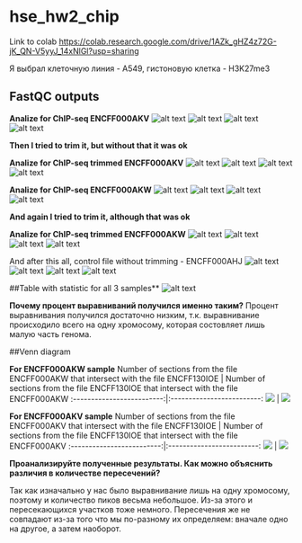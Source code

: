# hse_hw2_chip

Link to colab https://colab.research.google.com/drive/1AZk_gHZ4z72G-jK_QN-V5yyJ_14xNlGl?usp=sharing

Я выбрал клеточную линия - A549, гистоновую клетка - H3K27me3

 ## FastQC outputs
 
 **Analize for ChIP-seq ENCFF000AKV**
 ![alt text](https://github.com/messlav/hse_hw2_chip/blob/main/imgs/Снимок%20экрана%202022-03-03%20в%2015.50.31.png)  ![alt text](https://github.com/messlav/hse_hw2_chip/blob/main/imgs/Снимок%20экрана%202022-03-03%20в%2015.50.42.png)
 ![alt text](https://github.com/messlav/hse_hw2_chip/blob/main/imgs/Снимок%20экрана%202022-03-03%20в%2015.50.53.png)  ![alt text](https://github.com/messlav/hse_hw2_chip/blob/main/imgs/Снимок%20экрана%202022-03-03%20в%2015.52.36.png)
 
**Then I tried to trim it, but without that it was ok**

**Analize for ChIP-seq trimmed ENCFF000AKV**
 ![alt text](https://github.com/messlav/hse_hw2_chip/blob/main/imgs/Снимок%20экрана%202022-03-03%20в%2015.51.17.png)  ![alt text](https://github.com/messlav/hse_hw2_chip/blob/main/imgs/Снимок%20экрана%202022-03-03%20в%2015.51.23.png)
 ![alt text](https://github.com/messlav/hse_hw2_chip/blob/main/imgs/Снимок%20экрана%202022-03-03%20в%2015.51.28.png)  ![alt text](https://github.com/messlav/hse_hw2_chip/blob/main/imgs/Снимок%20экрана%202022-03-03%20в%2015.51.40.png)
 
 **Analize for ChIP-seq ENCFF000AKW**
 ![alt text](https://github.com/messlav/hse_hw2_chip/blob/main/imgs/Снимок%20экрана%202022-03-03%20в%2015.52.43.png)  ![alt text](https://github.com/messlav/hse_hw2_chip/blob/main/imgs/Снимок%20экрана%202022-03-03%20в%2015.52.49.png)
 ![alt text](https://github.com/messlav/hse_hw2_chip/blob/main/imgs/Снимок%20экрана%202022-03-03%20в%2015.52.54.png)  ![alt text](https://github.com/messlav/hse_hw2_chip/blob/main/imgs/Снимок%20экрана%202022-03-03%20в%2015.53.02.png)
 
 **And again I tried to trim it, although that was ok**
 
  **Analize for ChIP-seq trimmed ENCFF000AKW**
  ![alt text](https://github.com/messlav/hse_hw2_chip/blob/main/imgs/Снимок%20экрана%202022-03-03%20в%2015.53.07.png)  ![alt text](https://github.com/messlav/hse_hw2_chip/blob/main/imgs/Снимок%20экрана%202022-03-03%20в%2015.53.12.png)
 ![alt text](https://github.com/messlav/hse_hw2_chip/blob/main/imgs/Снимок%20экрана%202022-03-03%20в%2015.53.18.png)  ![alt text](https://github.com/messlav/hse_hw2_chip/blob/main/imgs/Снимок%20экрана%202022-03-03%20в%2015.53.26.png)
 
 And after this all, control file without trimming - ENCFF000AHJ
   ![alt text](https://github.com/messlav/hse_hw2_chip/blob/main/imgs/Снимок%20экрана%202022-03-03%20в%2015.53.32.png)  ![alt text](https://github.com/messlav/hse_hw2_chip/blob/main/imgs/Снимок%20экрана%202022-03-03%20в%2015.53.36.png)
 ![alt text](https://github.com/messlav/hse_hw2_chip/blob/main/imgs/Снимок%20экрана%202022-03-03%20в%2015.53.42.png)  ![alt text](https://github.com/messlav/hse_hw2_chip/blob/main/imgs/Снимок%20экрана%202022-03-03%20в%2015.53.49.png)
 
 ##Table with statistic for all 3 samples**
 ![alt text](https://github.com/messlav/hse_hw2_chip/blob/main/imgs/Снимок%20экрана%202022-03-03%20в%2017.26.42.png)
 
 **Почему процент выравниваний получился именно таким?**
 Процент выравнивания получился достаточно низким, т.к. выравнивание происходило всего на одну хромосому, которая состовляет лишь малую часть генома.
 
 ##Venn diagram
 
**For ENCFF000AKW sample**
Number of sections from the file ENCFF000AKW that intersect with the file ENCFF130IOE             |  Number of sections from the file ENCFF130IOE that intersect with the file ENCFF000AKW
:-------------------------:|:-------------------------:
![](https://github.com/messlav/hse_hw2_chip/blob/main/imgs/Снимок%20экрана%202022-03-03%20в%2017.41.03.png)  |  ![](https://github.com/messlav/hse_hw2_chip/blob/main/imgs/Снимок%20экрана%202022-03-03%20в%2017.41.15.png)


**For ENCFF000AKV sample**
Number of sections from the file ENCFF000AKV that intersect with the file ENCFF130IOE              |  Number of sections from the file ENCFF130IOE that intersect with the file ENCFF000AKV
:-------------------------:|:-------------------------:
![](https://github.com/messlav/hse_hw2_chip/blob/main/imgs/Снимок%20экрана%202022-03-03%20в%2017.41.28.png)  |  ![](https://github.com/messlav/hse_hw2_chip/blob/main/imgs/Снимок%20экрана%202022-03-03%20в%2017.41.42.png)

**Проанализируйте полученные результаты. Как можно объяснить различия в количестве пересечений?**

Так как изначально у нас было выравнивание лишь на одну хромосому, поэтому и количество пиков весьма небольшое. Из-за этого и пересекающихся участков тоже немного. Пересечения же не совпадают из-за того что мы по-разному их определяем: вначале одно на другое, а затем наоборот.

 
